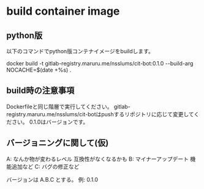 # build container image

## python版

以下のコマンドでpython版コンテナイメージをbuildします。

docker build -t gitlab-registry.maruru.me/nsslums/cit-bot:0.1.0 --build-arg NOCACHE=$(date +%s) .

## build時の注意事項

Dockerfileと同じ階層で実行してください。
gitlab-registry.maruru.me/nsslums/cit-botはpushするリポジトリに応じて変更してください。
0.1.0はバージョンです。

## バージョニングに関して(仮)

A:  なんか物が変わるレベル
    互換性がなくなるかも
B:  マイナーアップデート
    機能追加など
C:  バグの修正など

バージョンは A.B.C とする。
例: 0.1.0
